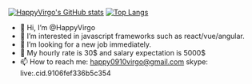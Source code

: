 [![HappyVirgo's GitHub stats](https://github-readme-stats.vercel.app/api?username=happyvirgo&count_private=true&show_icons=true&show_icons=true&repo=github-readme-stats)](https://github.com/HappyVirgo/Drewnogrod)
[![Top Langs](https://github-readme-stats.vercel.app/api/top-langs/?username=happyvirgo&layout=compact)](https://github.com/happyvirgo/github-readme-stats)
- 👋 Hi, I’m @HappyVirgo
- 👀 I’m interested in javascript frameworks such as react/vue/angular.
- 💞️ I’m looking for a new job immediately.
- 🤑 My hourly rate is 30$ and salary expectation is 5000$
- 📫 How to reach me: 
happy0910virgo@gmail.com
skype: live:.cid.9106fef336b5c354

<!---
HappyVirgo/HappyVirgo is a ✨ special ✨ repository because its `README.md` (this file) appears on your GitHub profile.
You can click the Preview link to take a look at your changes.
--->
